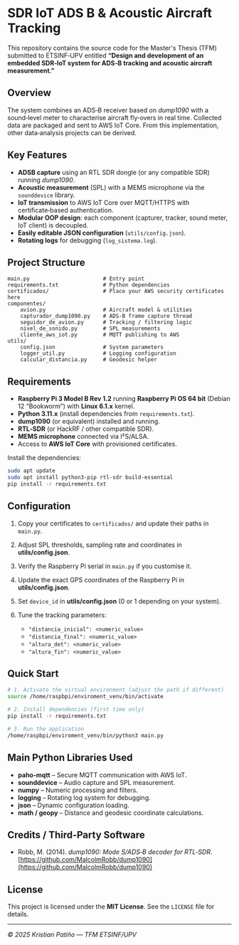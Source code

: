 # SDR IoT ADS B & Acoustic Aircraft Tracking

This repository contains the source code for the Master's Thesis (TFM) submitted to ETSINF‑UPV entitled
**“Design and development of an embedded SDR‑IoT system for ADS‑B tracking and acoustic aircraft measurement.”**

## Overview

The system combines an ADS‑B receiver based on *dump1090* with a sound‑level meter to characterise aircraft fly‑overs in real time. Collected data are packaged and sent to AWS IoT Core. From this implementation, other data‑analysis projects can be derived.

## Key Features

* **ADSB capture** using an RTL SDR dongle (or any compatible SDR) running *dump1090*.
* **Acoustic measurement** (SPL) with a MEMS microphone via the `sounddevice` library.
* **IoT transmission** to AWS IoT Core over MQTT/HTTPS with certificate‑based authentication.
* **Modular OOP design**: each component (capturer, tracker, sound meter, IoT client) is decoupled.
* **Easily editable JSON configuration** (`utils/config.json`).
* **Rotating logs** for debugging (`log_sistema.log`).

## Project Structure

```text
main.py                       # Entry point
requirements.txt              # Python dependencies
certificados/                 # Place your AWS security certificates here
componentes/
    avion.py                  # Aircraft model & utilities
    capturador_dump1090.py    # ADS‑B frame capture thread
    seguidor_de_avion.py      # Tracking / filtering logic
    nivel_de_sonido.py        # SPL measurements
    cliente_aws_iot.py        # MQTT publishing to AWS
utils/
    config.json               # System parameters
    logger_util.py            # Logging configuration
    calcular_distancia.py     # Geodesic helper
```

## Requirements

* **Raspberry Pi 3 Model B Rev 1.2** running **Raspberry Pi OS 64 bit** (Debian 12 “Bookworm”) with **Linux 6.1.x** kernel.
* **Python 3.11.x** (install dependencies from `requirements.txt`).
* **dump1090** (or equivalent) installed and running.
* **RTL‑SDR** (or HackRF / other compatible SDR).
* **MEMS microphone** connected via I²S/ALSA.
* Access to **AWS IoT Core** with provisioned certificates.

Install the dependencies:

```bash
sudo apt update
sudo apt install python3-pip rtl-sdr build-essential
pip install -r requirements.txt
```

## Configuration

1. Copy your certificates to `certificados/` and update their paths in `main.py`.
2. Adjust SPL thresholds, sampling rate and coordinates in **utils/config.json**.
3. Verify the Raspberry Pi serial in `main.py` if you customise it.
4. Update the exact GPS coordinates of the Raspberry Pi in **utils/config.json**.
5. Set `device_id` in **utils/config.json** (0 or 1 depending on your system).
6. Tune the tracking parameters:

   * `"distancia_inicial": <numeric_value>`
   * `"distancia_final": <numeric_value>`
   * `"altura_det": <numeric_value>`
   * `"altura_fin": <numeric_value>`

## Quick Start

```bash
# 1. Activate the virtual environment (adjust the path if different)
source /home/raspbpi/enviroment_venv/bin/activate

# 2. Install dependencies (first time only)
pip install -r requirements.txt

# 3. Run the application
/home/raspbpi/enviroment_venv/bin/python3 main.py
```

## Main Python Libraries Used

* **paho‑mqtt** – Secure MQTT communication with AWS IoT.
* **sounddevice** – Audio capture and SPL measurement.
* **numpy** – Numeric processing and filters.
* **logging** – Rotating log system for debugging.
* **json** – Dynamic configuration loading.
* **math / geopy** – Distance and geodesic coordinate calculations.

## Credits / Third‑Party Software

* Robb, M. (2014). *dump1090: Mode S/ADS‑B decoder for RTL‑SDR*.
  [https://github.com/MalcolmRobb/dump1090](https://github.com/MalcolmRobb/dump1090)

## License

This project is licensed under the **MIT License**. See the `LICENSE` file for details.

---

*© 2025 Kristian Patiño — TFM ETSINF/UPV*

